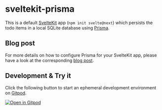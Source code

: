 # sveltekit-prisma

This is a default [SvelteKit](https://kit.svelte.dev/) app (`npm init svelte@next`) which persists the todo items in a local SQLite database using [Prisma](https://www.prisma.io/).

## Blog post

For more details on how to configure Prisma for your SvelteKit app, please have a look at the corresponding [blog post](https://www.mikenikles.com/blog/svelte-kit-prisma-a-match-made-in-digital-heaven).

## Development & Try it

Click the following button to start an ephemeral development environment on [Gitpod](https://www.gitpod.io/).

[![Open in Gitpod](https://gitpod.io/button/open-in-gitpod.svg)](https://gitpod.io/#https://github.com/mikenikles/sveltekit-prisma)
